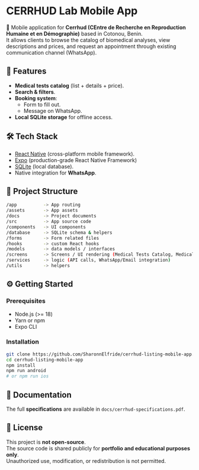# CERRHUD Lab Mobile App

📱 Mobile application for **Cerrhud (CEntre de Recherche en Reproduction Humaine et en Démographie)** based in Cotonou, Benin. <br>
It allows clients to browse the catalog of biomedical analyses, view descriptions and prices, and request an appointment through existing communication channel (WhatsApp).

## 🚀 Features

- **Medical tests catalog** (list + details + price).
- **Search & filters**.
- **Booking system**:
  - Form to fill out.
  - Message on WhatsApp.
- **Local SQLite storage** for offline access.

## 🛠️ Tech Stack

- [React Native](https://reactnative.dev/) (cross-platform mobile framework).
- [Expo](https://expo.dev/) (production-grade React Native Framework)
- [SQLite](https://www.sqlite.org/index.html) (local database).
- Native integration for **WhatsApp**.

## 📂 Project Structure

```bash
/app          -> App routing
/assets       -> App assets
/docs         -> Project documents
/src          -> App source code
/components   -> UI components
/database     -> SQLite schema & helpers
/forms        -> Form related files
/hooks        -> custom React hooks
/models       -> data models / interfaces
/screens      -> Screens / UI rendering (Medical Tests Catalog, Medical Tests Details, Booking)
/services     -> logic (API calls, WhatsApp/Email integration)
/utils        -> helpers
```

## ⚙️ Getting Started

### Prerequisites

- Node.js (>= 18)
- Yarn or npm
- Expo CLI

### Installation

```bash
git clone https://github.com/SharonnElfride/cerrhud-listing-mobile-app.git
cd cerrhud-listing-mobile-app
npm install
npm run android
# or npm run ios
```

## 📖 Documentation

The full **specifications** are available in `docs/cerrhud-specifications.pdf`.

## 📜 License

This project is **not open-source**.  
The source code is shared publicly for **portfolio and educational purposes only**.  
Unauthorized use, modification, or redistribution is not permitted.

